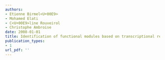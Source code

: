 ```yaml
---
authors: 
- Etienne Birmel<U+00E9>
- Mohamed Elati
- C<U+00E9>line Rouveirol
- Christophe Ambroise
date: 2008-01-01
title: Identification of functional modules based on transcriptional regulation structure
publication_types:
- 1
url_pdf: ''
---
```

